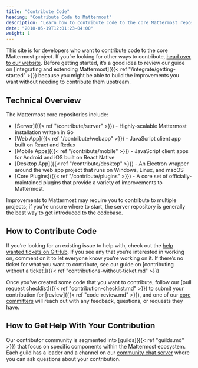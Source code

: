 ```yaml
---
title: "Contribute Code"
heading: "Contribute Code to Mattermost"
description: "Learn how to contribute code to the core Mattermost repositories."
date: "2018-05-19T12:01:23-04:00"
weight: 1
---
```


This site is for developers who want to contribute code to the core Mattermost project. If you’re looking for other ways to contribute, [head over to our website](https://mattermost.com/contribute/). Before getting started, it’s a good idea to review our guide on [integrating and extending Mattermost]({{< ref "/integrate/getting-started" >}}) because you might be able to build the improvements you want without needing to contribute them upstream.


## Technical Overview

The Mattermost core repositories include:
* [Server]({{< ref "/contribute/server" >}}) - Highly-scalable Mattermost installation written in Go
* [Web App]({{< ref "/contribute/webapp" >}}) - JavaScript client app built on React and Redux
* [Mobile Apps]({{< ref "/contribute/mobile" >}}) - JavaScript client apps for Android and iOS built on React Native
* [Desktop App]({{< ref "/contribute/desktop" >}}) - An Electron wrapper around the web app project that runs on Windows, Linux, and macOS
* [Core Plugins]({{< ref "/contribute/plugins" >}}) - A core set of officially-maintained plugins that provide a variety of improvements to Mattermost.

Improvements to Mattermost may require you to contribute to multiple projects; if you’re unsure where to start, the server repository is generally the best way to get introduced to the codebase.


## How to Contribute Code

If you’re looking for an existing issue to help with, check out the [help wanted tickets on GitHub](https://mattermost.com/pl/help-wanted). If you see any that you’re interested in working on, comment on it to let everyone know you’re working on it. If there’s no ticket for what you want to contribute, see our guide on [contributing without a ticket.]({{< ref "contributions-without-ticket.md" >}})

Once you’ve created some code that you want to contribute, follow our [pull request checklist]({{< ref "contribution-checklist.md" >}}) to submit your contribution for [review]({{< ref "code-review.md" >}}), and one of our [core committers](core-committers/) will reach out with any feedback, questions, or requests they have.


## How to Get Help With Your Contribution

Our contributor community is segmented into [guilds]({{< ref "guilds.md" >}}) that focus on specific components within the Mattermost ecosystem. Each guild has a leader and a channel on our [community chat server](https://docs.mattermost.com/guides/community-chat.html) where you can ask questions about your contribution.
